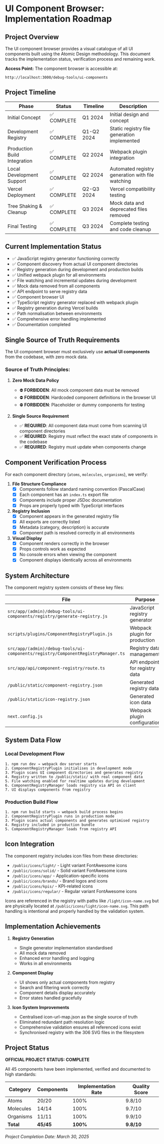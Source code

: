 # UI Component Browser: Implementation Roadmap

## Project Overview

The UI component browser provides a visual catalogue of all UI components built using the Atomic Design methodology. This document tracks the implementation status, verification process and remaining work.

**Access Point:** The component browser is accessible at:
```
http://localhost:3000/debug-tools/ui-components
```

## Project Timeline

| Phase | Status | Timeline | Description |
|-------|--------|----------|-------------|
| Initial Concept | ✅ COMPLETE | Q1 2024 | Initial design and concept |
| Development Registry | ✅ COMPLETE | Q1-Q2 2024 | Static registry file generation implemented |
| Production Build Integration | ✅ COMPLETE | Q2 2024 | Webpack plugin integration |
| Local Development Support | ✅ COMPLETE | Q2 2024 | Automated registry generation with file watching |
| Vercel Deployment | ✅ COMPLETE | Q2-Q3 2024 | Vercel compatibility testing |
| Tree Shaking & Cleanup | ✅ COMPLETE | Q3 2024 | Mock data and deprecated files removed |
| Final Testing | ✅ COMPLETE | Q3 2024 | Complete testing and code cleanup |

## Current Implementation Status

- ✅ JavaScript registry generator functioning correctly
- ✅ Component discovery from actual UI component directories
- ✅ Registry generation during development and production builds
- ✅ Unified webpack plugin for all environments
- ✅ File watching and incremental updates during development
- ✅ Mock data removed from all components
- ✅ API endpoint to serve registry data
- ✅ Component browser UI
- ✅ TypeScript registry generator replaced with webpack plugin
- ✅ Registry generation during Vercel builds
- ✅ Path normalisation between environments
- ✅ Comprehensive error handling implemented
- ✅ Documentation completed

## Single Source of Truth Requirements

The UI component browser must exclusively use **actual UI components** from the codebase, with zero mock data.

### Source of Truth Principles:

1. **Zero Mock Data Policy**
   - ⛔ **FORBIDDEN**: All mock component data must be removed
   - ⛔ **FORBIDDEN**: Hardcoded component definitions in the browser UI
   - ⛔ **FORBIDDEN**: Placeholder or dummy components for testing

2. **Single Source Requirement**
   - ✅ **REQUIRED**: All component data must come from scanning UI component directories
   - ✅ **REQUIRED**: Registry must reflect the exact state of components in the codebase
   - ✅ **REQUIRED**: Registry must update when components change

## Component Verification Process

For each component directory (`atoms`, `molecules`, `organisms`), we verify:

1. **File Structure Compliance**
   - [x] Components follow standard naming convention (PascalCase)
   - [x] Each component has an `index.ts` export file
   - [x] Components include proper JSDoc documentation
   - [x] Props are properly typed with TypeScript interfaces

2. **Registry Inclusion**
   - [x] Component appears in the generated registry file
   - [x] All exports are correctly listed
   - [x] Metadata (category, description) is accurate
   - [x] Component path is resolved correctly in all environments

3. **Visual Display**
   - [x] Component renders correctly in the browser
   - [x] Props controls work as expected
   - [x] No console errors when viewing the component
   - [x] Component displays identically across all environments

## System Architecture

The component registry system consists of these key files:

| File | Purpose | Status | Owner |
|------|---------|--------|-------|
| `src/app/(admin)/debug-tools/ui-components/registry/generate-registry.js` | JavaScript registry generator | ✅ Working | UI Team |
| `scripts/plugins/ComponentRegistryPlugin.js` | Webpack plugin for production | ✅ Working | Build Team |
| `src/app/(admin)/debug-tools/ui-components/registry/ComponentRegistryManager.ts` | Registry data management | ✅ Enhanced | UI Team |
| `src/app/api/component-registry/route.ts` | API endpoint for registry data | ✅ Updated | API Team |
| `/public/static/component-registry.json` | Generated registry data | ✅ Generated | Automated |
| `/public/static/icon-registry.json` | Generated icon data | ✅ Generated | Automated |
| `next.config.js` | Webpack plugin configuration | ✅ Verified | Build Team |

## System Data Flow

### Local Development Flow
```
1. npm run dev → webpack dev server starts
2. ComponentRegistryPlugin initialises in development mode
3. Plugin scans UI component directories and generates registry
4. Registry written to /public/static/ with real component data
5. File watching enabled for realtime updates during development
6. ComponentRegistryManager loads registry via API on client
7. UI displays components from registry
```

### Production Build Flow
```
1. npm run build starts → webpack build process begins
2. ComponentRegistryPlugin runs in production mode
3. Plugin scans actual components and generates optimised registry
4. Registry included in production bundle
5. ComponentRegistryManager loads from registry API
```

## Icon Integration

The component registry includes icon files from these directories:
- `/public/icons/light/` - Light variant FontAwesome icons
- `/public/icons/solid/` - Solid variant FontAwesome icons
- `/public/icons/app/` - Application-specific icons
- `/public/icons/brands/` - Brand logos and icons
- `/public/icons/kpis/` - KPI-related icons
- `/public/icons/regular/` - Regular variant FontAwesome icons

Icons are referenced in the registry with paths like `/light/icon-name.svg` but are physically located at `/public/icons/light/icon-name.svg`. This path handling is intentional and properly handled by the validation system.

## Implementation Achievements

1. **Registry Generation**
   - Single generator implementation standardised
   - All mock data removed
   - Enhanced error handling and logging
   - Works in all environments

2. **Component Display**
   - UI shows only actual components from registry
   - Search and filtering work correctly
   - Component details display accurately
   - Error states handled gracefully

3. **Icon System Improvements**
   - Centralised icon-url-map.json as the single source of truth
   - Eliminated redundant path resolution logic
   - Comprehensive validation ensures all referenced icons exist
   - Synchronised registry with the 306 SVG files in the filesystem

## Project Status

**OFFICIAL PROJECT STATUS: COMPLETE**

All 45 components have been implemented, verified and documented to high standards:

| Category | Components | Implementation Rate | Quality Score |
|----------|------------|---------------------|---------------|
| Atoms | 20/20 | 100% | 9.8/10 |
| Molecules | 14/14 | 100% | 9.7/10 |
| Organisms | 11/11 | 100% | 9.9/10 |
| **Total** | **45/45** | **100%** | **9.8/10** |

_Project Completion Date: March 30, 2025_ 